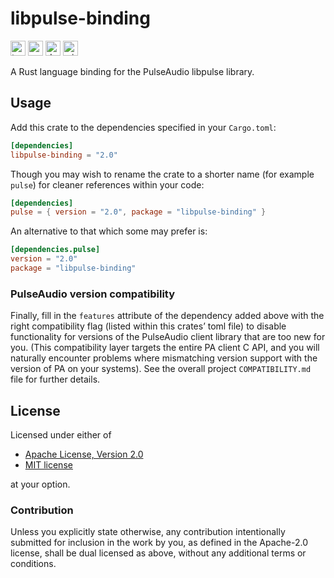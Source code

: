 libpulse-binding
================

[<img alt="travis.com" src="https://img.shields.io/travis/com/jnqnfe/pulse-binding-rust?style=for-the-badge" height="24">](https://travis-ci.com/jnqnfe/pulse-binding-rust)
[<img alt="crates.io" src="https://img.shields.io/crates/v/libpulse-binding?style=for-the-badge" height="24">](https://crates.io/crates/libpulse-binding)
[<img alt="docs.rs" src="https://img.shields.io/crates/v/libpulse-binding?color=5479ab&label=docs.rs&style=for-the-badge" height="24">](https://docs.rs/libpulse-binding)
[<img alt="min-rust-version" src="https://img.shields.io/static/v1?label=RUST&message=1.41%2B&color=informational&style=for-the-badge" height="24">](https://rust-lang.github.io/rfcs/2495-min-rust-version.html)

A Rust language binding for the PulseAudio libpulse library.

## Usage

Add this crate to the dependencies specified in your `Cargo.toml`:

```toml
[dependencies]
libpulse-binding = "2.0"
```

Though you may wish to rename the crate to a shorter name (for example `pulse`) for cleaner
references within your code:

```toml
[dependencies]
pulse = { version = "2.0", package = "libpulse-binding" }
```

An alternative to that which some may prefer is:

```toml
[dependencies.pulse]
version = "2.0"
package = "libpulse-binding"
```

### PulseAudio version compatibility

Finally, fill in the `features` attribute of the dependency added above with the right compatibility
flag (listed within this crates’ toml file) to disable functionality for versions of the PulseAudio
client library that are too new for you. (This compatibility layer targets the entire PA client C
API, and you will naturally encounter problems where mismatching version support with the version
of PA on your systems). See the overall project `COMPATIBILITY.md` file for further details.

## License

Licensed under either of

 * [Apache License, Version 2.0](http://www.apache.org/licenses/LICENSE-2.0)
 * [MIT license](http://opensource.org/licenses/MIT)

at your option.

### Contribution

Unless you explicitly state otherwise, any contribution intentionally submitted for inclusion in the
work by you, as defined in the Apache-2.0 license, shall be dual licensed as above, without any
additional terms or conditions.
